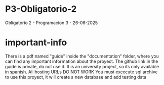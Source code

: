 # P3-Obligatorio-2
Obligatorio 2 - Programacion 3 - 26-06-2025
# important-info
There is a pdf named "guide" inside the "documentation" folder, where you can find any important information about the proyect.
The github link in the guide is private, do not use it.
It is an university project, so its only available in spanish.
All hosting URLs DO NOT WORK
You must excecute sql archive to use this proyect, it will create a new database and add testing data